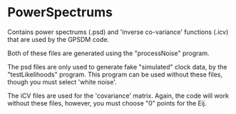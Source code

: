 # PowerSpectrums
Contains power spectrums (.psd) and 'inverse co-variance' functions (.icv) that are used by the GPSDM code.

Both of these files are generated using the "processNoise" program.

The psd files are only used to generate fake "simulated" clock data, by the "testLikelihoods" program.
This program can be used without these files, though you must select 'white noise'.

The iCV files are used for the 'covariance' matrix.
Again, the code will work without these files, however, you must choose "0" points for the Eij.
